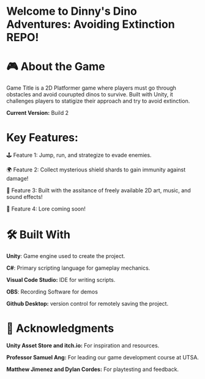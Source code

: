 # Welcome to Dinny's Dino Adventures: Avoiding Extinction REPO!

# 🎮 About the Game
Game Title is a 2D Platformer game where players must go through obstacles and avoid courupted dinos to survive. Built with Unity, it challenges players to statigize their approach and try to avoid extinction.

**Current Version:**  Build 2

# Key Features:
🕹️ Feature 1: Jump, run, and strategize to evade enemies.

🌍 Feature 2: Collect mysterious shield shards to gain immunity against damage!

🎨 Feature 3: Built with the assitance of freely available 2D art, music, and sound effects!

📜 Feature 4: Lore coming soon!

# 🛠️ Built With
**Unity**: Game engine used to create the project.

**C#**: Primary scripting language for gameplay mechanics.

**Visual Code Studio:** IDE for writing scripts.

**OBS**: Recording Software for demos

**Github Desktop:** version control for remotely saving the project.

# 📢 Acknowledgments
**Unity Asset Store and itch.io:** For inspiration and resources.

**Professor Samuel Ang:** For leading our game development course at UTSA.

**Matthew Jimenez and Dylan Cordes:** For playtesting and feedback.

